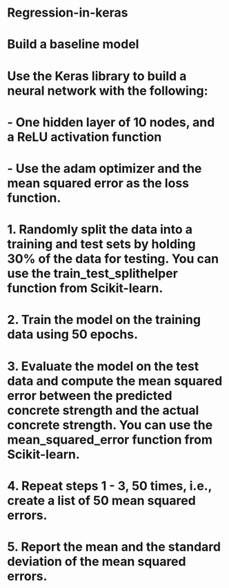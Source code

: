 # Regression-in-keras
# Build a baseline model 

# Use the Keras library to build a neural network with the following:

# - One hidden layer of 10 nodes, and a ReLU activation function

# - Use the adam optimizer and the mean squared error  as the loss function.

# 1. Randomly split the data into a training and test sets by holding 30% of the data for testing. You can use the train_test_splithelper function from Scikit-learn.

# 2. Train the model on the training data using 50 epochs.

# 3. Evaluate the model on the test data and compute the mean squared error between the predicted concrete strength and the actual concrete strength. You can use the mean_squared_error function from Scikit-learn.

# 4. Repeat steps 1 - 3, 50 times, i.e., create a list of 50 mean squared errors.

# 5. Report the mean and the standard deviation of the mean squared errors.
